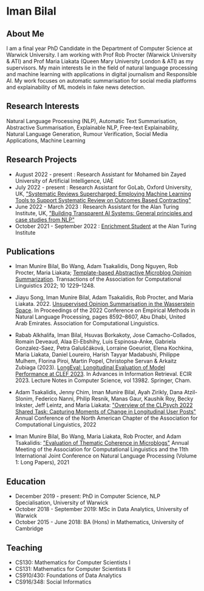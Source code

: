 # Iman Bilal

## About Me
I am a final year PhD Candidate in the Department of Computer Science at Warwick University. I am working with Prof Rob Procter (Warwick University & ATI) and Prof Maria Liakata (Queen Mary University London & ATI) as my supervisors. My main interests lie in the field of natural language processing and machine learning with applications in digital journalism and Responsible AI. My work focuses on automatic summarisation for social media platforms and explainability of ML models in fake news detection.


## Research Interests
Natural Language Processing (NLP), Automatic Text Summarisation, Abstractive Summarisation, Explainable NLP, Free-text Explainability, Natural Language Generation, Rumour Verification, Social Media Applications, Machine Learning


## Research Projects
* August 2022 - present : Research Assistant for Mohamed bin Zayed University of Artificial Intelligence, UAE
* July 2022 - present :  Research Assistant for GoLab, Oxford University, UK, ["Systematic Reviews Supercharged: Employing Machine Learning Tools to Support Systematic Review on Outcomes Based Contracting"](https://golab.bsg.ox.ac.uk/knowledge-bank/indigo/syrocco-ml-tool/about-the-team-behind-the-syrocco-machine-learning-tool/)
* June 2022 - March 2023 : Research Assistant for the Alan Turing Institute, UK, ["Building Transparent AI Systems: General principles and case studies from NLP"](https://www.turing.ac.uk/building-transparent-ai-systems-general-principles-and-case-studies-nlp)
* October 2021 - September 2022 : [Enrichment Student](https://www.turing.ac.uk/people/enrichment-students/iman-bilal) at the Alan Turing Institute


## Publications
* Iman Munire Bilal, Bo Wang, Adam Tsakalidis, Dong Nguyen, Rob Procter, Maria Liakata; [Template-based Abstractive Microblog Opinion Summarization](https://aclanthology.org/2022.tacl-1.71.pdf). Transactions of the Association for Computational Linguistics 2022; 10 1229–1248.

* Jiayu Song, Iman Munire Bilal, Adam Tsakalidis, Rob Procter, and Maria Liakata. 2022. [Unsupervised Opinion Summarisation in the Wasserstein Space](https://aclanthology.org/2022.emnlp-main.589.pdf). In Proceedings of the 2022 Conference on Empirical Methods in Natural Language Processing, pages 8592–8607, Abu Dhabi, United Arab Emirates. Association for Computational Linguistics.

* Rabab Alkhalifa, Iman Bilal, Hsuvas Borkakoty, Jose Camacho-Collados, Romain Deveaud, Alaa El-Ebshihy, Luis Espinosa-Anke, Gabriela Gonzalez-Saez, Petra Galuščáková, Lorraine Goeuriot, Elena Kochkina, Maria Liakata, Daniel Loureiro, Harish Tayyar Madabushi, Philippe Mulhem, Florina Piroi, Martin Popel, Christophe Servan & Arkaitz Zubiaga (2023). [LongEval: Longitudinal Evaluation of Model Performance at CLEF 2023](https://link.springer.com/chapter/10.1007/978-3-031-28241-6_58). In Advances in Information Retrieval. ECIR 2023. Lecture Notes in Computer Science, vol 13982. Springer, Cham.

* Adam Tsakalidis, Jenny Chim, Iman Munire Bilal, Ayah Zirikly, Dana Atzil-Slonim, Federico Nanni, Philip Resnik, Manas Gaur, Kaushik Roy, Becky Inkster, Jeff Leintz, and Maria Liakata: ["Overview of the CLPsych 2022 Shared Task: Capturing Moments of Change in Longitudinal User Posts"](https://aclanthology.org/2022.clpsych-1.16.pdf) Annual Conference of the North American Chapter of the Association for Computational Linguistics, 2022

* Iman Munire Bilal, Bo Wang, Maria Liakata, Rob Procter, and Adam Tsakalidis: ["Evaluation of Thematic Coherence in Microblogs"](https://aclanthology.org/2021.acl-long.530.pdf) Annual Meeting of the Association for Computational Linguistics and the 11th International Joint Conference on Natural Language Processing (Volume 1: Long Papers), 2021


## Education

* December 2019 - present: PhD in Computer Science, NLP Specialisation, University of Warwick
* October 2018 - September 2019: MSc in Data Analytics, University of Warwick
* October 2015 - June 2018: BA (Hons) in Mathematics, University of Cambridge


## Teaching 

* CS130: Mathematics for Computer Scientists I
* CS131: Mathematics for Computer Scientists II
* CS910/430: Foundations of Data Analytics
* CS916/348: Social Informatics
